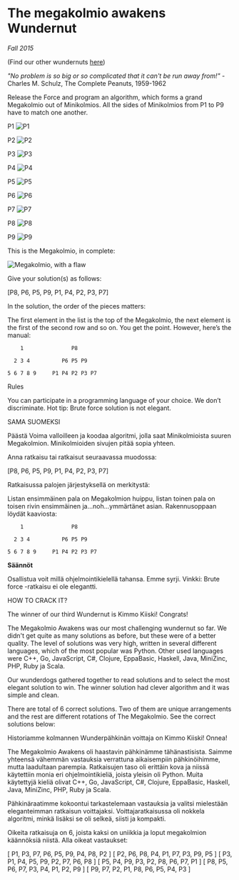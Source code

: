 # The megakolmio awakens Wundernut

*Fall 2015*

(Find our other wundernuts [here](https://github.com/wunderdogsw/wunderpahkinas))

*"No problem is so big or so complicated that it can't be run away from!"* - Charles M. Schulz, The Complete Peanuts, 1959-1962

Release the Force and program an algorithm, which forms a grand Megakolmio out of Minikolmios. All the sides of Minikolmios from P1 to P9 have to match one another.
 
 P1
![P1](./img/P1.png)

 P2
![P2](./img/P2.png)

 P3
![P3](./img/P3.png)

 P4
![P4](./img/P4.png)

 P5
![P5](./img/P5.png)

 P6
![P6](./img/P6.png)

 P7
![P7](./img/P7.png)

 P8
![P8](./img/PP8png)

 P9
![P9](./img/P19png)
 

This is the Megakolmio, in complete:

![Megakolmio, with a flaw](./img/megakolmio.png)


Give your solution(s) as follows:

[P8, P6, P5, P9, P1, P4, P2, P3, P7]

In the solution, the order of the pieces matters:

The first element in the list is the top of the Megakolmio, the next element is the first of the second row and so on. You get the point. However, here’s the manual:

        1               P8

      2 3 4          P6 P5 P9

    5 6 7 8 9     P1 P4 P2 P3 P7

Rules

You can participate in a programming language of your choice. We don’t discriminate.
Hot tip: Brute force solution is not elegant.

 

 

SAMA SUOMEKSI

Päästä Voima valloilleen ja koodaa algoritmi, jolla saat Minikolmioista suuren Megakolmion. Minikolmioiden sivujen pitää sopia yhteen.

Anna ratkaisu tai ratkaisut seuraavassa muodossa:

[P8, P6, P5, P9, P1, P4, P2, P3, P7]

Ratkaisussa palojen järjestyksellä on merkitystä:

Listan ensimmäinen pala on Megakolmion huippu, listan toinen pala on toisen rivin ensimmäinen ja…noh...ymmärtänet asian. Rakennusoppaan löydät kaaviosta:

        1               P8

      2 3 4          P6 P5 P9

    5 6 7 8 9     P1 P4 P2 P3 P7

 
 **Säännöt**

Osallistua voit millä ohjelmointikielellä tahansa. Emme syrji. 
Vinkki: Brute force -ratkaisu ei ole elegantti.

HOW TO CRACK IT?

 
The winner of our third Wundernut is Kimmo Kiiski! Congrats!

The Megakolmio Awakens was our most challenging wundernut so far. We didn't get quite as many solutions as before, but these were of a better quality. The level of solutions was very high, written in several different languages, which of the most popular was Python. Other used languages were C++, Go, JavaScript, C#, Clojure, EppaBasic, Haskell, Java, MiniZinc, PHP, Ruby ja Scala. 

Our wunderdogs gathered together to read solutions and to select the most elegant solution to win. The winner solution had clever algorithm and it was simple and clean. 

There are total of 6 correct solutions. Two of them are unique arrangements and the rest are different rotations of The Megakolmio. See the correct solutions below: 

 

Historiamme kolmannen Wunderpähkinän voittaja on Kimmo Kiiski! Onnea!

The Megakolmio Awakens oli haastavin pähkinämme tähänastisista. Saimme yhteensä vähemmän vastauksia verrattuna aikaisempiin pähkinöihimme, mutta laadultaan parempia. Ratkaisujen taso oli erittäin kova ja niissä käytettiin monia eri ohjelmointikieliä, joista yleisin oli Python. Muita käytettyjä kieliä olivat C++, Go, JavaScript, C#, Clojure, EppaBasic, Haskell, Java, MiniZinc, PHP, Ruby ja Scala.

Pähkinäraatimme kokoontui tarkastelemaan vastauksia ja valitsi mielestään eleganteimman ratkaisun voittajaksi. Voittajaratkaisussa oli nokkela algoritmi, minkä lisäksi se oli selkeä, siisti ja kompakti. 

Oikeita ratkaisuja on 6, joista kaksi on uniikkia ja loput megakolmion käännöksiä niistä. Alla oikeat vastaukset:


[ P1, P3, P7, P6, P5, P9, P4, P8, P2 ]
[ P2, P6, P8, P4, P1, P7, P3, P9, P5 ]
[ P3, P1, P4, P5, P9, P2, P7, P6, P8 ]
[ P5, P4, P9, P3, P2, P8, P6, P7, P1 ]
[ P8, P5, P6, P7, P3, P4, P1, P2, P9 ]
[ P9, P7, P2, P1, P8, P6, P5, P4, P3 ]